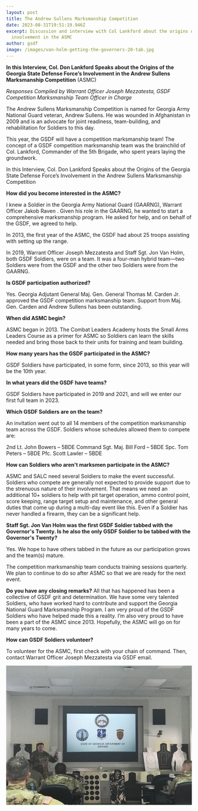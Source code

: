 ```yaml
---
layout: post
title: The Andrew Sullens Marksmanship Competition
date: 2023-08-31T19:51:19.946Z
excerpt: Discussion and interview with Col Lankford about the origins of GSDF's
  involvement in the ASMC
author: gsdf
image: /images/van-holm-getting-the-governers-20-tab.jpg
---
```

**In this Interview, Col. Don Lankford Speaks about the Origins of the 
Georgia State Defense Force’s Involvement in the Andrew Sullens Marksmanship Competition** (ASMC)

*Responses Compiled by Warrant Officer Joseph Mezzatesta, GSDF Competition Marksmanship Team Officer in Charge*

The Andrew Sullens Marksmanship Competition is named for Georgia Army National Guard veteran, Andrew Sullens. He was wounded in Afghanistan in 2009 and is an advocate for joint readiness, team-building, and rehabilitation for Soldiers to this day.

This year, the GSDF will have a competition marksmanship team! The concept of a GSDF competition marksmanship team was the brainchild of Col. Lankford, Commander of the 5th Brigade, who spent years laying the groundwork. 

In this Interview, Col. Don Lankford Speaks about the Origins of the 
Georgia State Defense Force’s Involvement in the Andrew Sullens Marksmanship Competition 

**How did you become interested in the ASMC?**

I knew a Soldier in the Georgia Army National Guard (GAARNG), Warrant Officer Jakob Raven . Given his role in the GAARNG, he wanted to start a comprehensive marksmanship program. He asked for help, and on behalf of the GSDF, we agreed to help. 

In 2013, the first year of the ASMC, the GSDF had about 25 troops assisting with setting up the range.

In 2019, Warrant Officer Joseph Mezzatesta and Staff Sgt. Jon Van Holm, both GSDF Soldiers, were on a team. It was a four-man hybrid team—two Soldiers were from the GSDF and the other two Soldiers were from the GAARNG.

**Is GSDF participation authorized?**

Yes. Georgia Adjutant General Maj. Gen. General Thomas M. Carden Jr. approved the GSDF competition marksmanship team. Support from Maj. Gen. Carden and Andrew Sullens has been outstanding.

**When did ASMC begin?**

ASMC began in 2013. The Combat Leaders Academy hosts the Small Arms Leaders Course as a primer for ASMC so Soldiers can learn the skills needed and bring those back to their units for training and team building.

**How many years has the GSDF participated in the ASMC?**

GSDF Soldiers have participated, in some form, since 2013, so this year will be the 10th year.

**In what years did the GSDF have teams?** 

GSDF Soldiers have participated in 2019 and 2021, and will we enter our first full team in 2023.

**Which GSDF Soldiers are on the team?** 

An invitation went out to all 14 members of the competition marksmanship team across the GSDF. Soldiers whose schedules allowed them to compete are: 

2nd Lt. John Bowers – 5BDE
Command Sgt. Maj. Bill Ford – 5BDE
Spc. Tom Peters – 5BDE
Pfc. Scott Lawler – 5BDE

**How can Soldiers who aren't marksmen participate in the ASMC?**

ASMC and SALC need several Soldiers to make the event successful. Soldiers who compete are generally not expected to provide support due to the strenuous nature of their involvement. That means we need an additional 10+ soldiers to help with pit target operation, ammo control point, score keeping, range target setup and maintenance, and other general duties that come up during a multi-day event like this. Even if a Soldier has never handled a firearm, they can be a significant help.

**Staff Sgt. Jon Van Holm was the first GSDF Soldier tabbed with the Governor's Twenty. Is he also the only GSDF Soldier to be tabbed with the Governor's Twenty?**

Yes. We hope to have others tabbed in the future as our participation grows and the team(s) mature.

The competition marksmanship team conducts training sessions quarterly. We plan to continue to do so after ASMC so that we are ready for the next event.

**Do you have any closing remarks?**
       All that has happened has been a collective of GSDF grit and determination. We have some very talented Soldiers, who have worked hard to contribute and support the Georgia National Guard Marksmanship Program. I am very proud of the GSDF Soldiers who have helped made this a reality.
I’m also very proud to have been a part of the ASMC since 2013. Hopefully, the ASMC will go on for many years to come.

**How can GSDF Soldiers volunteer?**

To volunteer for the ASMC, first check with your chain of command. Then, contact Warrant Officer Joseph Mezzatesta via GSDF email.

![](/images/don-salc-2.jpg)